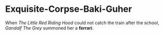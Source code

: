 # Exquisite-Corpse-Baki-Guher

When *The Little Red Riding Hood* could not catch the train after the school, *Gandalf The Grey* summoned her a **ferrari**. 



